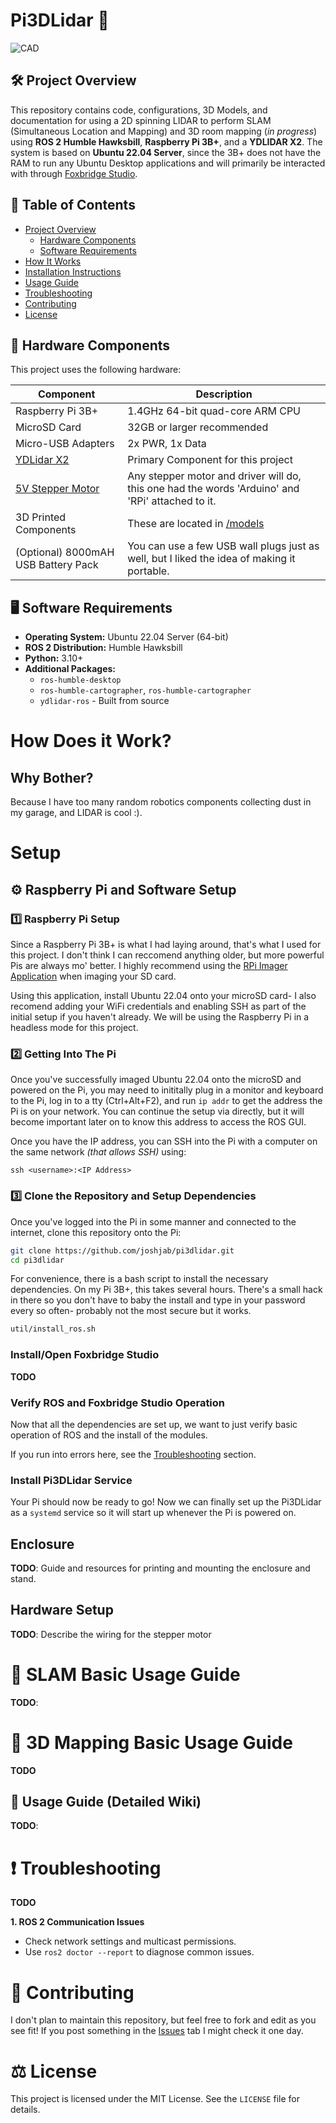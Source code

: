 # Pi3DLidar 🚨 

![CAD](/img/CAD.png)

## 🛠️ Project Overview
This repository contains code, configurations, 3D Models, and documentation for using a 2D spinning LIDAR to perform SLAM (Simultaneous Location and Mapping) and 3D room mapping (*in progress*)  using **ROS 2 Humble Hawksbill**, **Raspberry Pi 3B+**, and a **YDLIDAR X2**. The system is based on **Ubuntu 22.04 Server**, since the 3B+ does not have the RAM to run any Ubuntu Desktop applications and will primarily be interacted with through [Foxbridge Studio](https://docs.foxglove.dev/docs/connecting-to-data/ros-foxglove-bridge).



## 📖 Table of Contents
- [Project Overview](#-project-overview)
  - [Hardware Components](#-hardware-components)
  - [Software Requirements](#-software-requirements)
- [How It Works](#-how-does-it-work?)
- [Installation Instructions](#-setup)
- [Usage Guide](#-usage-guide)
- [Troubleshooting](#-troubleshooting)
- [Contributing](#-contributing)
- [License](#-license)



## 🔌 Hardware Components
This project uses the following hardware:

| Component        | Description                     |
|-------------------|---------------------------------|
| Raspberry Pi 3B+ | 1.4GHz 64-bit quad-core ARM CPU |
| MicroSD Card     | 32GB or larger recommended      |
| Micro-USB Adapters     | 2x PWR, 1x Data      |
| [YDLidar X2](https://www.amazon.com/SmartFly-info-YDLIDAR-Scanner-Ranging/dp/B07W613C1K?dib=eyJ2IjoiMSJ9.8PG4-1hWigQu-gsvl8iE5Yif00ngk04n3Kx6fCfFHOCmxTAMrObxOLjcjGw7G7HifXIikd7D167cP6B2P4rhHxMCMrxS1A6YWC4wVxMNii-qXfTaS4He9nga8KHTqH23LpdI8J26UPH6n54EDMCEh81pi2U39Cid0A038iVFCTNJlk-nZyZOVN6x5vKO5q3zoPnwSr_MiNDek5POyoj0NzbPx2pxq_Aw-5dty1qFRjYBmo7JClxzuLLzUA4oz3Ol5nk0k7Msv8LnrTQdyChFQw.Mn1ZRxb2oOb1J4asP6YPO_T4NM9FtmchY9i6onNb3L4&dib_tag=se&keywords=ydlidar&qid=1739663408&s=electronics&sr=1-8) | Primary Component for this project      |
| [5V Stepper Motor](https://www.amazon.com/dp/B015RQ97W8?ref_=ppx_hzsearch_conn_dt_b_fed_asin_title_1) | Any stepper motor and driver will do, this one had the words 'Arduino' and 'RPi' attached to it. |
| 3D Printed Components | These are located in [/models](/models)
| (Optional) 8000mAH USB Battery Pack | You can use a few USB wall plugs just as well, but I liked the idea of making it portable. |

## 🖥️ Software Requirements
- **Operating System:** Ubuntu 22.04 Server (64-bit)
- **ROS 2 Distribution:** Humble Hawksbill
- **Python:** 3.10+
- **Additional Packages:**
  - `ros-humble-desktop`
  - `ros-humble-cartographer`, `ros-humble-cartographer`
  - `ydlidar-ros` - Built from source

# How Does it Work?

## Why Bother?
Because I have too many random robotics components collecting dust in my garage, and LIDAR is cool :).

# Setup

## ⚙️ Raspberry Pi and Software Setup

### 1️⃣ Raspberry Pi Setup
Since a Raspberry Pi 3B+ is what I had laying around, that's what I used for this project. I don't think I can reccomend anything older, but more powerful Pis are always mo' better. I highly recommend using the [RPi Imager Application](https://www.raspberrypi.com/software/) when imaging your SD card. 

Using this application, install Ubuntu 22.04 onto your microSD card- I also recomend adding your WiFi credentials and enabling SSH as part of the initial setup if you haven't already. We will be using the Raspberry Pi in a headless mode for this project.

### 2️⃣ Getting Into The Pi
Once you've successfully imaged Ubuntu 22.04 onto the microSD and powered on the Pi, you may need to inititally plug in a monitor and keyboard to the Pi, log in to a tty (Ctrl+Alt+F2), and run `ip addr` to get the address the Pi is on your network. You can continue the setup via directly, but it will become important later on to know this address to access the ROS GUI. 

Once you have the IP address, you can SSH into the Pi with a computer on the same network *(that allows SSH)* using:
```
ssh <username>:<IP Address>
```

### 3️⃣ Clone the Repository and Setup Dependencies
Once you've logged into the Pi in some manner and connected to the internet, clone this repository onto the Pi:

```bash
git clone https://github.com/joshjab/pi3dlidar.git
cd pi3dlidar
```

For convenience, there is a bash script to install the necessary dependencies. On my Pi 3B+, this takes several hours. There's a small hack in there so you don't have to baby the install and type in your password every so often- probably not the most secure but it works.

```bash
util/install_ros.sh
```

### Install/Open Foxbridge Studio
**TODO**

### Verify ROS and Foxbridge Studio Operation
Now that all the dependencies are set up, we want to just verify basic operation of ROS and the install of the modules. 
 
If you run into errors here, see the [Troubleshooting](#-troubleshooting) section.

### Install Pi3DLidar Service

Your Pi should now be ready to go! Now we can finally set up the Pi3DLidar as a `systemd` service so it will start up whenever the Pi is powered on.

## Enclosure
**TODO**: Guide and resources for printing and mounting the enclosure and stand.

## Hardware Setup
**TODO**: Describe the wiring for the stepper motor

# 🚀 SLAM Basic Usage Guide

**TODO**: 

# 🚀 3D Mapping Basic Usage Guide
**TODO**

## 🚀 Usage Guide (Detailed Wiki)

**TODO**: 

# ❗ Troubleshooting
**TODO**

**1. ROS 2 Communication Issues**
- Check network settings and multicast permissions.
- Use `ros2 doctor --report` to diagnose common issues.

# 🤝 Contributing
I don't plan to maintain this repository, but feel free to fork and edit as you see fit! If you post something in the [Issues]() tab I might check it one day.

# ⚖️ License
This project is licensed under the MIT License. See the `LICENSE` file for details.


